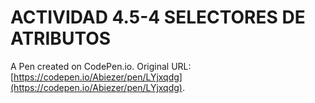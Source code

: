 # ACTIVIDAD 4.5-4 SELECTORES DE ATRIBUTOS

A Pen created on CodePen.io. Original URL: [https://codepen.io/Abiezer/pen/LYjxqdg](https://codepen.io/Abiezer/pen/LYjxqdg).


